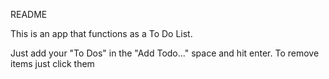 README

This is an app that functions as a To Do List. 

Just add your "To Dos" in the "Add Todo..." space and hit enter. To remove items just click them
